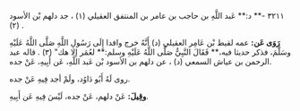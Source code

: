 ٣٢١١ -** د:** عَبد اللَّهِ بن حاجب بن عامر بن المنتفق العقيلي (١) ، جد دلهم بْن الأسود (٢) .

**رَوَى عَن:** عمه لقيط بْن عَامِر العقيلي (د) أَنَّهُ خرج وافدا إِلَى رَسُولِ اللَّهِ صَلَّى اللَّهُ عَلَيْهِ وسَلَّمَ، فذكر حديثا فيه،** فَقَالَ النَّبِيُّ صَلَّى اللَّهُ عَلَيْهِ وسلم:** لعُمَر إلا هك" (٣) . قاله عبد الرحمن بن عياش السمعي (د) ، عن دلهم بن الأسود بْن عَبد اللَّهِ، عَن أَبِيهِ، عَنْ جده.

روى لَهُ أَبُو دَاوُد، ولَمْ أجد فِيهِ عَنْ جده.

**وقِيلَ:** عَنْ دلهم، عَنْ جده، لَيْسَ فِيهِ عَن أَبِيهِ.
